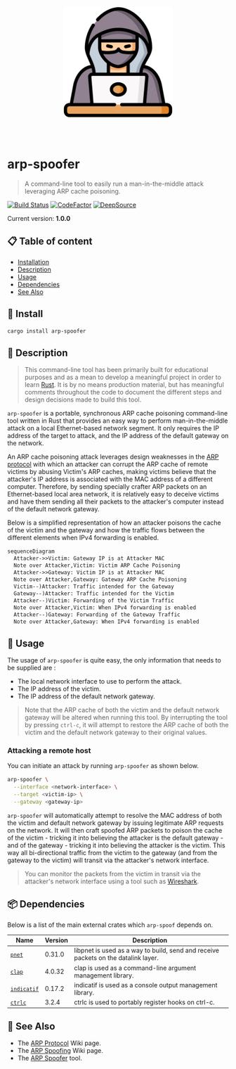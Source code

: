 <br /><br /><br /><br />
<p align="center">
  <img width="250" src="assets/icon.png" />
</p>
<br /><br />

# arp-spoofer
> A command-line tool to easily run a man-in-the-middle attack leveraging ARP cache poisoning.

[![Build Status](https://app.travis-ci.com/HQarroum/arp-spoofer.svg?branch=master)](https://app.travis-ci.com/HQarroum/arp-spoofer)
[![CodeFactor](https://www.codefactor.io/repository/github/hqarroum/arp-spoofer/badge)](https://www.codefactor.io/repository/github/hqarroum/arp-spoofer)
[![DeepSource](https://deepsource.io/gh/HQarroum/arp-spoofer.svg/?label=active+issues&show_trend=true&token=xNrQ_8ojvQjL9sfoCUQ1OXpd)](https://deepsource.io/gh/HQarroum/arp-spoofer/?ref=repository-badge)

Current version: **1.0.0**

## 📋 Table of content

- [Installation](#-install)
- [Description](#-description)
- [Usage](#-usage)
- [Dependencies](#-install)
- [See Also](#-see-also)

## 🚀 Install

```bash
cargo install arp-spoofer
```

## 🔰 Description

> This command-line tool has been primarily built for educational purposes and as a mean to develop a meaningful project in order to learn [Rust](https://www.rust-lang.org/). It is by no means production material, but has meaningful comments throughout the code to document the different steps and design decisions made to build this tool.

`arp-spoofer` is a portable, synchronous ARP cache poisoning command-line tool written in Rust that provides an easy way to perform man-in-the-middle attack on a local Ethernet-based network segment. It only requires the IP address of the target to attack, and the IP address of the default gateway on the network.

An ARP cache poisoning attack leverages design weaknesses in the [ARP protocol](https://en.wikipedia.org/wiki/Address_Resolution_Protocol) with which an attacker can corrupt the ARP cache of remote victims by abusing Victim's ARP caches, making victims believe that the attacker's IP address is associated with the MAC address of a different computer. Therefore, by sending specially crafter ARP packets on an Ethernet-based local area network, it is relatively easy to deceive victims and have them sending all their packets to the attacker's computer instead of the default network gateway.

Below is a simplified representation of how an attacker poisons the cache of the victim and the gateway and how the traffic flows between the different elements when IPv4 forwarding is enabled.

```mermaid
sequenceDiagram
  Attacker->>Victim: Gateway IP is at Attacker MAC
  Note over Attacker,Victim: Victim ARP Cache Poisoning
  Attacker->>Gateway: Victim IP is at Attacker MAC
  Note over Attacker,Gateway: Gateway ARP Cache Poisoning
  Victim--)Attacker: Traffic intended for the Gateway
  Gateway--)Attacker: Traffic intended for the Victim
  Attacker--)Victim: Forwarding of the Victim Traffic
  Note over Attacker,Victim: When IPv4 forwarding is enabled
  Attacker--)Gateway: Forwarding of the Gateway Traffic
  Note over Attacker,Gateway: When IPv4 forwarding is enabled
```

## 📘 Usage

The usage of `arp-spoofer` is quite easy, the only information that needs to be supplied are :

- The local network interface to use to perform the attack.
- The IP address of the victim.
- The IP address of the default network gateway.

> Note that the ARP cache of both the victim and the default network gateway will be altered when running this tool. By interrupting the tool by pressing `ctrl-c`, it will attempt to restore the ARP cache of both the victim and the default network gateway to their original values.

### Attacking a remote host

You can initiate an attack by running `arp-spoofer` as shown below.

```bash
arp-spoofer \
  --interface <network-interface> \
  --target <victim-ip> \
  --gateway <gateway-ip>
```

`arp-spoofer` will automatically attempt to resolve the MAC address of both the victim and default network gateway by issuing legitimate ARP requests on the network. It will then craft spoofed ARP packets to poison the cache of the victim - tricking it into believing the attacker is the default gateway - and of the gateway - tricking it into believing the attacker is the victim. This way all bi-directional traffic from the victim to the gateway (and from the gateway to the victim) will transit via the attacker's network interface.

> You can monitor the packets from the victim in transit via the attacker's network interface using a tool such as [Wireshark](https://www.wireshark.org/).

## 📦 Dependencies

Below is a list of the main external crates which `arp-spoof` depends on.

Name                                         | Version | Description
-------------------------------------------- | ------- | -----------
[`pnet`](https://github.com/libpnet/libpnet) | 0.31.0  | libpnet is used as a way to build, send and receive packets on the datalink layer.
[`clap`](https://github.com/clap-rs/clap)    | 4.0.32 | clap is used as a command-line argument management library.
[`indicatif`](https://github.com/console-rs/indicatif) | 0.17.2 | indicatif is used as a console output management library.
[`ctrlc`](https://github.com/Detegr/rust-ctrlc) | 3.2.4 | ctrlc is used to portably register hooks on ctrl-c.

## 👀 See Also

- The [ARP Protocol](https://en.wikipedia.org/wiki/Address_Resolution_Protocol) Wiki page.
- The [ARP Spoofing](https://en.wikipedia.org/wiki/ARP_spoofing) Wiki page.
- The [ARP Spoofer](https://github.com/EONRaider/Arp-Spoofer) tool.
